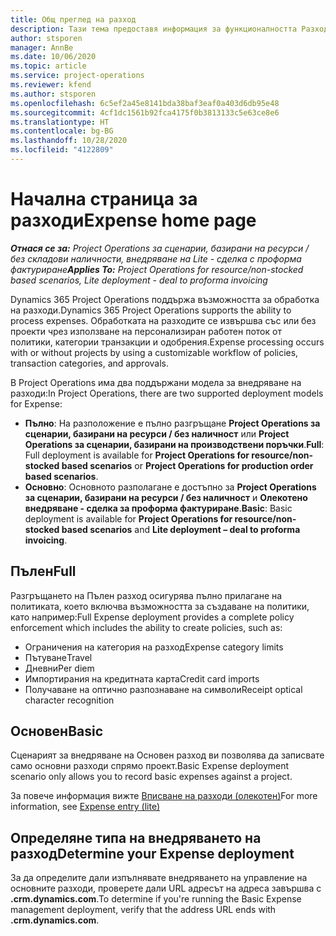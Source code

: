 ```yaml
---
title: Общ преглед на разход
description: Тази тема предоставя информация за функционалността Разход в Project Operations.
author: stsporen
manager: AnnBe
ms.date: 10/06/2020
ms.topic: article
ms.service: project-operations
ms.reviewer: kfend
ms.author: stsporen
ms.openlocfilehash: 6c5ef2a45e8141bda38baf3eaf0a403d6db95e48
ms.sourcegitcommit: 4cf1dc1561b92fca4175f0b3813133c5e63ce8e6
ms.translationtype: HT
ms.contentlocale: bg-BG
ms.lasthandoff: 10/28/2020
ms.locfileid: "4122809"
---
```

# <a name="expense-home-page"></a><span data-ttu-id="b62fc-103">Начална страница за разходи</span><span class="sxs-lookup"><span data-stu-id="b62fc-103">Expense home page</span></span>

<span data-ttu-id="b62fc-104">_**Отнася се за:** Project Operations за сценарии, базирани на ресурси / без складови наличности, внедряване на Lite - сделка с проформа фактуриране_</span><span class="sxs-lookup"><span data-stu-id="b62fc-104">_**Applies To:** Project Operations for resource/non-stocked based scenarios, Lite deployment - deal to proforma invoicing_</span></span>


<span data-ttu-id="b62fc-105">Dynamics 365 Project Operations поддържа възможността за обработка на разходи.</span><span class="sxs-lookup"><span data-stu-id="b62fc-105">Dynamics 365 Project Operations supports the ability to process expenses.</span></span> <span data-ttu-id="b62fc-106">Обработката на разходите се извършва със или без проекти чрез използване на персонализиран работен поток от политики, категории транзакции и одобрения.</span><span class="sxs-lookup"><span data-stu-id="b62fc-106">Expense processing occurs with or without projects by using a customizable workflow of policies, transaction categories, and approvals.</span></span>

<span data-ttu-id="b62fc-107">В Project Operations има два поддържани модела за внедряване на разходи:</span><span class="sxs-lookup"><span data-stu-id="b62fc-107">In Project Operations, there are two supported deployment models for Expense:</span></span> 

- <span data-ttu-id="b62fc-108">**Пълно**: На разположение е пълно разгръщане **Project Operations за сценарии, базирани на ресурси / без наличност** или **Project Operations за сценарии, базирани на производствени поръчки**.</span><span class="sxs-lookup"><span data-stu-id="b62fc-108">**Full**: Full deployment is available for **Project Operations for resource/non-stocked based scenarios** or **Project Operations for production order based scenarios**.</span></span>
- <span data-ttu-id="b62fc-109">**Основно**: Основното разполагане е достъпно за **Project Operations за сценарии, базирани на ресурси / без наличност** и **Олекотено внедряване - сделка за проформа фактуриране**.</span><span class="sxs-lookup"><span data-stu-id="b62fc-109">**Basic**: Basic deployment is available for **Project Operations for resource/non-stocked based scenarios** and **Lite deployment – deal to proforma invoicing**.</span></span>

## <a name="full"></a><span data-ttu-id="b62fc-110">Пълен</span><span class="sxs-lookup"><span data-stu-id="b62fc-110">Full</span></span> 
<span data-ttu-id="b62fc-111">Разгръщането на Пълен разход осигурява пълно прилагане на политиката, което включва възможността за създаване на политики, като например:</span><span class="sxs-lookup"><span data-stu-id="b62fc-111">Full Expense deployment provides a complete policy enforcement which includes the ability to create policies, such as:</span></span>

  - <span data-ttu-id="b62fc-112">Ограничения на категория на разход</span><span class="sxs-lookup"><span data-stu-id="b62fc-112">Expense category limits</span></span>
  - <span data-ttu-id="b62fc-113">Пътуване</span><span class="sxs-lookup"><span data-stu-id="b62fc-113">Travel</span></span>
  - <span data-ttu-id="b62fc-114">Дневни</span><span class="sxs-lookup"><span data-stu-id="b62fc-114">Per diem</span></span>
  - <span data-ttu-id="b62fc-115">Импортирания на кредитната карта</span><span class="sxs-lookup"><span data-stu-id="b62fc-115">Credit card imports</span></span>
  - <span data-ttu-id="b62fc-116">Получаване на оптично разпознаване на символи</span><span class="sxs-lookup"><span data-stu-id="b62fc-116">Receipt optical character recognition</span></span>

## <a name="basic"></a><span data-ttu-id="b62fc-117">Основен</span><span class="sxs-lookup"><span data-stu-id="b62fc-117">Basic</span></span> 
<span data-ttu-id="b62fc-118">Сценарият за внедряване на Основен разход ви позволява да записвате само основни разходи спрямо проект.</span><span class="sxs-lookup"><span data-stu-id="b62fc-118">Basic Expense deployment scenario only allows you to record basic expenses against a project.</span></span> 

<span data-ttu-id="b62fc-119">За повече информация вижте [Вписване на разходи (олекотен)](basic-expense.md)</span><span class="sxs-lookup"><span data-stu-id="b62fc-119">For more information, see [Expense entry (lite)](basic-expense.md)</span></span>

## <a name="determine-your-expense-deployment"></a><span data-ttu-id="b62fc-120">Определяне типа на внедряването на разход</span><span class="sxs-lookup"><span data-stu-id="b62fc-120">Determine your Expense deployment</span></span>
<span data-ttu-id="b62fc-121">За да определите дали изпълнявате внедряването на управление на основните разходи, проверете дали URL адресът на адреса завършва с **.crm.dynamics.com**.</span><span class="sxs-lookup"><span data-stu-id="b62fc-121">To determine if you're running the Basic Expense management deployment, verify that the address URL ends with **.crm.dynamics.com**.</span></span> 
